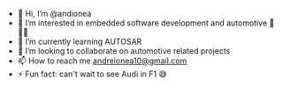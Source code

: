 - 👋 Hi, I’m @andionea
- 👀 I’m interested in embedded software development and automotive 🚗👨‍💻
- 🌱 I’m currently learning AUTOSAR
- 💞️ I’m looking to collaborate on automotive related projects
- 📫 How to reach me andreionea10@gmail.com
- ⚡ Fun fact: can't wait to see Audi in F1 😅

<!---
andionea/andionea is a ✨ special ✨ repository because its `README.md` (this file) appears on your GitHub profile.
You can click the Preview link to take a look at your changes.
--->
